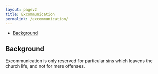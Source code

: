 ```yaml
---
layout: pagev2
title: Excommunication
permalink: /excommunication/
---
```

- [Background](#background)

## Background

Excommunication is only reserved for particular sins which leavens the church life, and not for mere offenses.